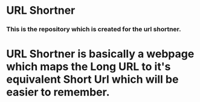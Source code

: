 # URL Shortner

### This is the repository which is created for the url shortner.

# URL Shortner is basically a webpage which maps the Long URL to it's equivalent Short Url which will be easier to remember.